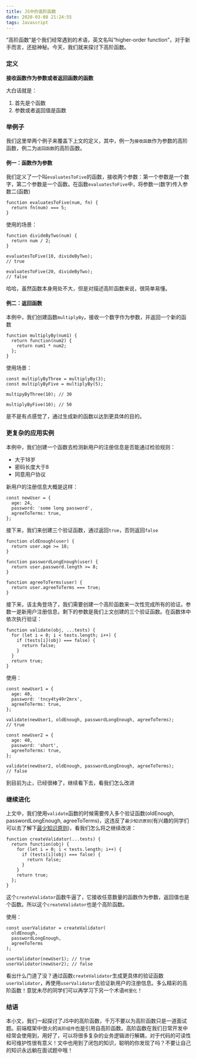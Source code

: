 ```yaml
---
title: JS中的高阶函数
date: 2020-03-08 21:24:55
tags: Javascript
---
```


“高阶函数”是个我们经常遇到的术语，英文名叫“higher-order function”，对于新手而言，还挺神秘。今天，我们就来探讨下高阶函数。

### 定义
**接收函数作为参数或者返回函数的函数**

大白话就是：
1. 首先是个函数
2. 参数或者返回值是函数

### 举例子
我们这里举两个例子来覆盖下上文的定义，其中，例一为`接收函数`作为参数的高阶函数，例二为`返回函数`的高阶函数。

#### 例一：函数作为参数
我们定义了一个叫`evaluatesToFive`的函数，接收两个参数：第一个参数是一个数字，第二个参数是一个函数。在函数`evaluatesToFive`中，将参数一(数字)传入参数二(函数)

```
function evaluatesToFive(num, fn) {
  return fn(num) === 5;
}
```
使用的场景：
```
function divideByTwo(num) {
  return num / 2;
}

evaluatesToFive(10, divideByTwo);
// true

evaluatesToFive(20, divideByTwo);
// false
```
哈哈，虽然函数本身用处不大，但是对描述高阶函数来说，很简单易懂。

#### 例二：返回函数
本例中，我们创建函数`multiplyBy`，接收一个数字作为参数，并返回一个新的函数

```
function multiplyBy(num1) {
  return function(num2) {
    return num1 * num2;
  };
}
```

使用场景：
```
const multiplyByThree = multiplyBy(3);
const multiplyByFive = multiplyBy(5);

multipyByThree(10); // 30

multiplyByFive(10); // 50
```

是不是有点感觉了，通过生成新的函数以达到更具体的目的。

### 更复杂的应用实例
本例中，我们创建一个函数去检测新用户的注册信息是否能通过检验规则：
- 大于18岁
- 密码长度大于8
- 同意用户协议

新用户的注册信息大概是这样：
```
const newUser = {
  age: 24,
  password: 'some long password',
  agreeToTerms: true,
};
```

接下来，我们来创建三个验证函数，通过返回`true`，否则返回`false`
```
function oldEnough(user) {
  return user.age >= 18;
}

function passwordLongEnough(user) {
  return user.password.length >= 8;
}

function agreeToTerms(user) {
  return user.agreeToTerms === true;
}
```
接下来，该主角登场了，我们需要创建一个高阶函数来一次性完成所有的验证。参数一是新用户注册信息，剩下的参数是我们上文创建的三个验证函数。在函数体中依次执行验证：
```
function validate(obj, ...tests) {
  for (let i = 0; i < tests.length; i++) {
    if (tests[i](obj) === false) {
      return false;
    }
  }
  return true;
}
```
使用：
```
const newUser1 = {
  age: 40,
  password: 'tncy4ty49r2mrx',
  agreeToTerms: true,
};

validate(newUser1, oldEnough, passwordLongEnough, agreeToTerms);
// true

const newUser2 = {
  age: 40,
  password: 'short',
  agreeToTerms: true,
};

validate(newUser2, oldEnough, passwordLongEnough, agreeToTerms);
// false
```
到目前为止，已经很棒了，继续看下去，看我们怎么改进

### 继续进化

上文中，我们使用`validate`函数的时候需要传入多个验证函数(oldEnough, passwordLongEnough, agreeToTerms)，这违反了`最少知识原则`(有兴趣的同学们可以去了解下[最少知识原则](https://baike.baidu.com/item/%E8%BF%AA%E7%B1%B3%E7%89%B9%E6%B3%95%E5%88%99/2107000?fromtitle=%E6%9C%80%E5%B0%91%E7%9F%A5%E8%AF%86%E5%8E%9F%E5%88%99&fromid=11187352&fr=aladdin))，看我们怎么将之继续改进：
```
function createValidator(...tests) {
  return function(obj) {
    for (let i = 0; i < tests.length; i++) {
      if (tests[i](obj) === false) {
        return false;
      }
    }
    return true;
  };
}
```
这个`createValidator`函数牛逼了，它接收任意数量的函数作为参数，返回值也是个函数。所以这个`createValidator`也是个高阶函数。

使用：
```
const userValidator = createValidator(
  oldEnough,
  passwordLongEnough,
  agreeToTerms
);

userValidator(newUser1); // true
userValidator(newUser2); // false

```

看出什么门道了没？通过函数`createValidator`生成更具体的验证函数`userValidator`，再使用`userValidator`去验证新用户的注册信息。多么精彩的高阶函数！意犹未尽的同学们可以再学习下另一个术语`柯里化`！

### 结语
本小文，我们一起探讨了JS中的高阶函数，千万不要以为高阶函数只是一道面试题。前端框架中很火的`高阶组件`也是引用自高阶函数。高阶函数在我们日常开发中经常会使用到，用好了，可以将很多复杂的业务逻辑进行解耦，对于代码的可读性和可维护性很有意义！文中也用到了闭包的知识，聪明的你发现了吗？不要让自己的知识永远躺在面试题中哦！
